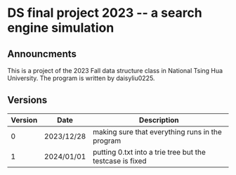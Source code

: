 # DS final project 2023 -- a search engine simulation
## Announcments
This is a project of the 2023 Fall data structure class in National Tsing Hua University.
The program is written by daisyliu0225.

## Versions
| Version | Date | Description |
|---|---|---|
|0|2023/12/28| making sure that everything runs in the program |
|1|2024/01/01| putting 0.txt into a trie tree but the testcase is fixed|
